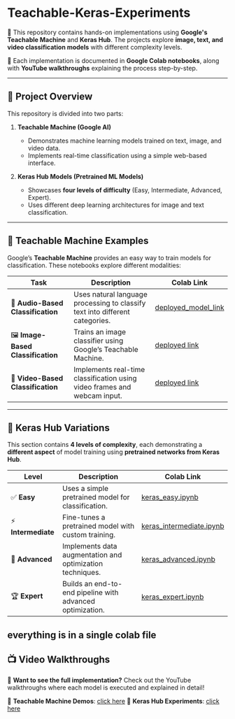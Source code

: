 # Teachable-Keras-Experiments
🚀 This repository contains hands-on implementations using **Google's Teachable Machine** and **Keras Hub**. The projects explore **image, text, and video classification models** with different complexity levels.

📌 Each implementation is documented in **Google Colab notebooks**, along with **YouTube walkthroughs** explaining the process step-by-step.

---

## **🌟 Project Overview**
This repository is divided into two parts:

1. **Teachable Machine (Google AI)**  
   - Demonstrates machine learning models trained on text, image, and video data.
   - Implements real-time classification using a simple web-based interface.
  
2. **Keras Hub Models (Pretrained ML Models)**  
   - Showcases **four levels of difficulty** (Easy, Intermediate, Advanced, Expert).
   - Uses different deep learning architectures for image and text classification.


---

## **📌 Teachable Machine Examples**
Google’s **Teachable Machine** provides an easy way to train models for classification. These notebooks explore different modalities:

| **Task** | **Description** | **Colab Link** |
|----------|---------------|---------------|
| 📝 **Audio-Based Classification** | Uses natural language processing to classify text into different categories. | [deployed_model_link](https://teachablemachine.withgoogle.com/models/rgUrglI3G/) |
| 🖼️ **Image-Based Classification** | Trains an image classifier using Google’s Teachable Machine. | [deployed link](https://teachablemachine.withgoogle.com/models/nH2rwuCeB/) |
| 🎥 **Video-Based Classification** | Implements real-time classification using video frames and webcam input. | [deployed link](https://teachablemachine.withgoogle.com/models/4Gg37Bwek/) |

---

## **📌 Keras Hub Variations**
This section contains **4 levels of complexity**, each demonstrating a **different aspect** of model training using **pretrained networks from Keras Hub**.

| **Level** | **Description** | **Colab Link** |
|-----------|---------------|---------------|
| ✅ **Easy** | Uses a simple pretrained model for classification. | [keras_easy.ipynb](https://colab.research.google.com/drive/13vrgttBtS2yQD8lelpC14tE1q7uMBNKU?usp=sharing) |
| ⚡ **Intermediate** | Fine-tunes a pretrained model with custom training. | [keras_intermediate.ipynb](https://colab.research.google.com/drive/13vrgttBtS2yQD8lelpC14tE1q7uMBNKU?usp=sharing)|
| 🚀 **Advanced** | Implements data augmentation and optimization techniques. | [keras_advanced.ipynb](https://colab.research.google.com/drive/13vrgttBtS2yQD8lelpC14tE1q7uMBNKU?usp=sharing) |
| 🏆 **Expert** | Builds an end-to-end pipeline with advanced optimization. | [keras_expert.ipynb](https://colab.research.google.com/drive/13vrgttBtS2yQD8lelpC14tE1q7uMBNKU?usp=sharing) |
 everything is in a single colab file
---

## **📺 Video Walkthroughs**
🎥 **Want to see the full implementation?** Check out the YouTube walkthroughs where each model is executed and explained in detail!

📌 **Teachable Machine Demos**: [click here](https://youtu.be/dvhds_6KI8A)
📌 **Keras Hub Experiments**: [click here](https://youtu.be/oBapbhPGdYE)  

